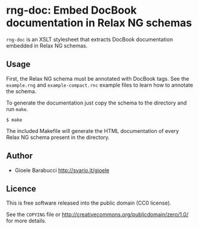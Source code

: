 rng-doc: Embed DocBook documentation in Relax NG schemas
========================================================

`rng-doc` is an XSLT stylesheet that extracts DocBook documentation
embedded in Relax NG schemas.


Usage
-----

First, the Relax NG schema must be annotated with DocBook tags. See the
`example.rng` and `example-compact.rnc` example files to learn how
to annotate the schema.

To generate the documentation just copy the schema to the directory and
run `make`. 

	$ make

The included Makefile will generate the HTML documentation of every
Relax NG schema present in the directory.


Author
------

* Gioele Barabucci <http://svario.it/gioele>


Licence
-------

This is free software released into the public domain (CC0 license).

See the `COPYING` file or <http://creativecommons.org/publicdomain/zero/1.0/>
for more details.
